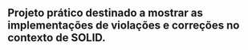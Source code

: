 ## Projeto prático destinado a mostrar as implementações de violações e correções no contexto de SOLID.
